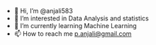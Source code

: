 - 👋 Hi, I’m @anjali583
- 👀 I’m interested in Data Analysis and statistics
- 🌱 I’m currently learning Machine Learning
- 📫 How to reach me p.anjali@gmail.com
